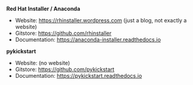 **Red Hat Installer / Anaconda**

- Website: https://rhinstaller.wordpress.com (just a blog, not exactly a website)
- Gitstore: https://github.com/rhinstaller
- Documentation: https://anaconda-installer.readthedocs.io

**pykickstart**

- Website: (no website)
- Gitstore: https://github.com/pykickstart
- Documentation: https://pykickstart.readthedocs.io
